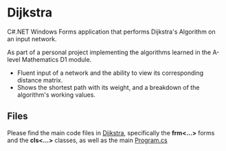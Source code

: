 # Dijkstra

C#.NET Windows Forms application that performs Dijkstra's Algorithm on an input network.

As part of a personal project implementing the algorithms learned in the A-level Mathematics D1 module.

- Fluent input of a network and the ability to view its corresponding distance matrix.
- Shows the shortest path with its weight, and a breakdown of the algorithm's working values.

## Files

Please find the main code files in [Dijkstra](Dijkstra), specifically the **frm<...>** forms and the **cls<...>** classes, as well as the main [Program.cs](Dijkstra/Program.cs)
